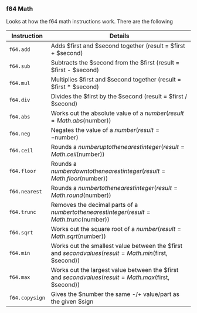 ### f64 Math

Looks at how the f64 math instructions work. There are the following

|Instruction|Details|
|---|---|
|`f64.add`|Adds $first and $second together (result = $first + $second)|
|`f64.sub`|Subtracts the $second from the $first (result = $first - $second)|
|`f64.mul`|Multiplies $first and $second together (result = $first * $second)|
|`f64.div`|Divides the $first by the $second (result = $first / $second)|
|`f64.abs`|Works out the absolute value of a $number (result = Math.abs($number))|
|`f64.neg`|Negates the value of a $number (result = -$number)|
|`f64.ceil`|Rounds a $number up to the nearest integer (result = Math.ceil($number))|
|`f64.floor`|Rounds a $number down to the nearest integer (result = Math.floor($number))|
|`f64.nearest`|Rounds a $number to the nearest integer (result = Math.round($number))|
|`f64.trunc`|Removes the decimal parts of a $number to the nearest integer (result = Math.trunc($number))|
|`f64.sqrt`|Works out the square root of a $number (result = Math.sqrt($number))|
|`f64.min`|Works out the smallest value between the $first and $second values (result = Math.min($first, $second))|
|`f64.max`|Works out the largest value between the $first and $second values (result = Math.max($first, $second))|
|`f64.copysign`|Gives the $number the same -/+ value/part as the given $sign|
